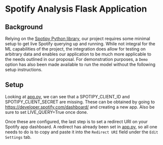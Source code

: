 # Spotify Analysis Flask Application

## Background

Relying on the [Spotipy Python library](https://spotipy.readthedocs.io/en/2.21.0/), our project requires some minimal setup to get live Spotify querying up and running. While not integral for the ML capabilities of the project, the integration does allow for testing on arbitrary data and enables our application to be much more applicable to the needs outlined in our proposal. For demonstration purposes, a `Demo` option has also been made available to run the model without the following setup instructions.

## Setup

Looking at [app.py](./app.py), we can see that a SPOTIPY_CLIENT_ID and SPOTIPY_CLIENT_SECRET are missing. These can be obtained by going to https://developer.spotify.com/dashboard/ and creating a new app. Also be sure to set LIVE_QUERY=True once done.

Once these are configured, the last step is to set a redirect URI on your Spotify app dashboard. A redirect has already been set in [app.py](./app.py), so all one needs to do is to copy and paste it into the `Redirect URI` field under the `Edit Settings` tab.